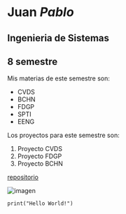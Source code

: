 # **Juan** *Pablo*
## Ingenieria de Sistemas
## 8 semestre

Mis materias de este semestre son:
* CVDS
* BCHN
* FDGP
* SPTI
* EENG

Los proyectos para este semestre son:
1. Proyecto CVDS
2. Proyecto FDGP
3. Proyecto BCHN

[repositorio](https://github.com/JuanPablo70/CVDS-2022-2)

![imagen](https://www.aauniv.com/s/blog/wp-content/uploads/2021/12/que-hace-un-ingeniero-de-sistemas-1280x720.jpg)

```
print("Hello World!")
```
